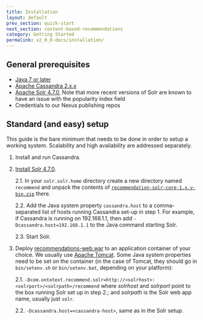 ```yaml
---
title: Installation
layout: default
prev_section: quick-start
next_section: content-based-recommendations
category: Getting Started
permalink: v2_0_0-docs/installation/
---
```


## General prerequisites

* [Java 7 or later](http://www.oracle.com/technetwork/java/javase/downloads/index.html)
* [Apache Cassandra 2.x.x](http://cassandra.apache.org/)
* [Apache Solr 4.7.0](http://lucene.apache.org/solr/), Note that more recent versions of Solr are known to have an issue with the popularity index field
* Credentials to our Nexus publishing repos

## Standard (and easy) setup

This guide is the bare minimum that needs to be done in order to setup a working system. Scalability and high availability are addressed separately.

1. Install and run Cassandra.
2. [Install Solr 4.7.0](https://cwiki.apache.org/confluence/display/solr/Installing+Solr).

	2.1. In your `solr.solr.home` directory create a new directory named `recommend` and unpack the contents of [`recommendation-solr-core-1.x.y-bin.zip`](http://maven.ontotext.com/content/repositories/publishing-releases/com/ontotext/recommend/recommendations-solr-core/1.2.0/recommendations-solr-core-1.2.0-bin.zip) there.

	2.2. Add the Java system property `cassandra.host` to a comma-separated list of hosts running Cassandra set-up in step 1. For example, if Cassandra is running on 192.168.1.1, then add `-Dcassandra.host=192.168.1.1` to the Java command starting Solr.

	2.3. Start Solr.

3. Deploy [recommendations-web.war](http://maven.ontotext.com/content/repositories/publishing-releases/com/ontotext/recommend/recommendations-web/1.2.0/recommendations-web-1.2.0.war) to an application container of your choice. We usually use [Apache Tomcat](http://tomcat.apache.org/tomcat-7.0-doc/appdev/installation.html). Some Java system properties need to be set on the container (in the case of Tomcat, they should go in `bin/setenv.sh` or `bin/setenv.bat`, depending on your platform):
	
	2.1. `-Dcom.ontotext.recommend.solr=http://<solrhost>:<solrport>/<solrpath>/recommend` where _solrhost_ and _solrport_ point to the box running Solr set up in step 2.; and _solrpath_ is the Solr web app name, usually just `solr`.

	2.2. `-Dcassandra.host=<cassandra-host>`, same as in the Solr setup.
